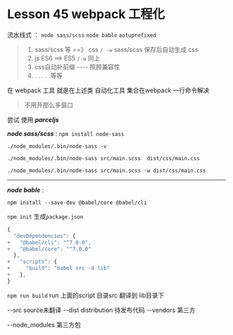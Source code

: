 # Lesson 45 webpack 工程化

 流水线式 ：  `node sass/scss`    `node bable` `aotuprefixed`

> 1.  sass/scss 等 ==》 css       `/ -w`   sass/scss 保存后自动生成 css
> 2.  js  ES6   ==> ES5       `/-w` 同上
> 3.  css自动补前缀  ---- 照顾兼容性
> 4.   . . . . .等等

在 webpack 工具 就是在上述类 自动化工具 集合在webpack 一行命令解决

> 不用开那么多窗口 



尝试 使用 ***parceljs***



***node sass/scss***    : `npm install node-sass `  

`./node_modules/.bin/node-sass -v`

`./node_modules/.bin/node-sass src/main.scss  dist/css/main.css`

`./node_modules/.bin/node-sass src/main.scss -w dist/css/main.css`

---

***node bable*** :

`npm install --save-dev @babel/core @babel/cli`

`npm init`  生成`package.json`

``` javascript
{
  "devDependencies": {
+   "@babel/cli": "^7.0.0",
+   "@babel/core": "^7.0.0"
  },
+   "scripts": {
+     "build": "babel src -d lib"
+   },
}
```

`npm run build`   run 上面的script   目录src 翻译到 lib目录下



--src  source未翻译   --dist  distribution 待发布代码  --vendors 第三方

--node_modules 第三方包

